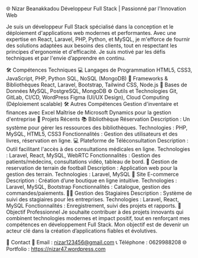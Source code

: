 🌐 Nizar Beanakkadou
Développeur Full Stack | Passionné par l'Innovation Web

Je suis un développeur Full Stack spécialisé dans la conception et le déploiement d'applications web modernes et performantes. Avec une expertise en React, Laravel, PHP, Python, et MySQL, je m'efforce de fournir des solutions adaptées aux besoins des clients, tout en respectant les principes d'ergonomie et d'efficacité. Je suis motivé par les défis techniques et par l'envie d’apprendre en continu.

🛠 Compétences Techniques
💻 Langages de Programmation
HTML5, CSS3, JavaScript, PHP, Python
SQL, NoSQL (MongoDB)
🔧 Frameworks & Bibliothèques
React, Laravel, Bootstrap, Tailwind CSS, Node.js
💾 Bases de Données
MySQL, PostgreSQL, MongoDB
⚙️ Outils et Technologies
Git, GitLab, CI/CD, WordPress
Figma (UI/UX Design), Cloud Computing (Déploiement scalable)
🛠 Autres Compétences
Gestion d'inventaire et finances avec Excel
Maîtrise de Microsoft Dynamics pour la gestion d'entreprise
🚀 Projets Récents
📚 Bibliothèque Réservation
Description : Un système pour gérer les ressources des bibliothèques.
Technologies : PHP, MySQL, HTML5, CSS3
Fonctionnalités : Gestion des utilisateurs et des livres, réservation en ligne.
💻 Plateforme de Téléconsultation
Description : Outil facilitant l'accès à des consultations médicales en ligne.
Technologies : Laravel, React, MySQL, WebRTC
Fonctionnalités : Gestion des patients/médecins, consultations vidéo, tableau de bord.
🏫 Gestion de reservation de terrain de football
Description : Application web pour la gestion des terrain.
Technologies : Laravel, MySQL
🛒 Site E-commerce
Description : Création d’une boutique en ligne intuitive.
Technologies : Laravel, MySQL, Bootstrap
Fonctionnalités : Catalogue, gestion des commandes/paiements.
👩‍🎓 Gestion des Stagiaires
Description : Système de suivi des stagiaires pour les entreprises.
Technologies : Laravel, React, MySQL
Fonctionnalités : Enregistrement, suivi des projets et rapports.
🎯 Objectif Professionnel
Je souhaite contribuer à des projets innovants qui combinent technologies modernes et impact positif, tout en renforçant mes compétences en développement Full Stack. Mon objectif est de devenir un acteur clé dans la création d’applications fiables et évolutives.

🤝 Contact
📧 Email : nizar123456@gmail.com
📞 Téléphone : 0629988208
🌐 Portfolio : https://nizar47.wordpress.com
